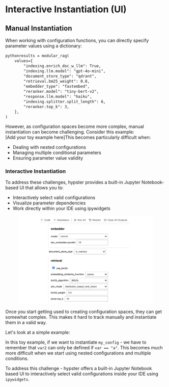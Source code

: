 # Interactive Instantiation (UI)

## Manual Instantiation

When working with configuration functions, you can directly specify parameter values using a dictionary:

```
pythonresults = modular_rag(
    values={
        "indexing.enrich_doc_w_llm": True,
        "indexing.llm.model": "gpt-4o-mini",
        "document_store_type": "qdrant",
        "retrieval.bm25_weight": 0.8,
        "embedder_type": "fastembed",
        "reranker.model": "tiny-bert-v2",
        "response.llm.model": "haiku",
        "indexing.splitter.split_length": 6,
        "reranker.top_k": 3,
    },
)
```

However, as configuration spaces become more complex, manual instantiation can become challenging. Consider this example:\
\[Add your toy example here]This becomes particularly difficult when:

* Dealing with nested configurations
* Managing multiple conditional parameters
* Ensuring parameter value validity

### Interactive Instantiation

To address these challenges, hypster provides a built-in Jupyter Notebook-based UI that allows you to:

* Interactively select valid configurations
* Visualize parameter dependencies
* Work directly within your IDE using ipywidgets



<figure><img src="../.gitbook/assets/image (9).png" alt=""><figcaption></figcaption></figure>

Once you start getting used to creating configuration spaces, they can get somewhat complex. This makes it hard to track manually and instantiate them in a valid way.

Let's look at a simple example:&#x20;

In this toy example, if we want to instantiate `my_config` - we have to remember that `var2` can only be defined if `var == "a"`. This becomes much more difficult when we start using nested configurations and multiple conditions.

To address this challenge - hypster offers a built-in Jupyter Notebook based UI to interactively select valid configurations inside your IDE using `ipywidgets`.
